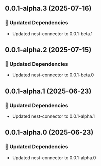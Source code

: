 ## 0.0.1-alpha.3 (2025-07-16)

### 🧱 Updated Dependencies

- Updated nest-connector to 0.0.1-beta.1

## 0.0.1-alpha.2 (2025-07-15)

### 🧱 Updated Dependencies

- Updated nest-connector to 0.0.1-beta.0

## 0.0.1-alpha.1 (2025-06-23)

### 🧱 Updated Dependencies

- Updated nest-connector to 0.0.1-alpha.1

## 0.0.1-alpha.0 (2025-06-23)

### 🧱 Updated Dependencies

- Updated nest-connector to 0.0.1-alpha.0
